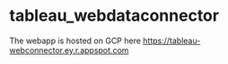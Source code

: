 # tableau_webdataconnector
The webapp is hosted on GCP here https://tableau-webconnector.ey.r.appspot.com